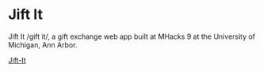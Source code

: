 # Jift It
Jift It /gift it/, a gift exchange web app built at MHacks 9 at the University of Michigan, Ann Arbor.

<a href="http://jiftit.com.s3-website.us-east-2.amazonaws.com/index.html" target="_blank">Jift-It</a>
